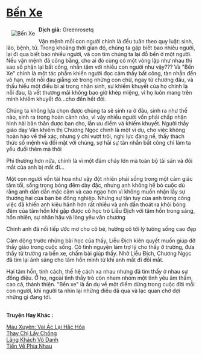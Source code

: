<a href="https://utruyen.com/ben-xe/9483/" title="Bến Xe"><h1>Bến Xe</h1></a><div style="display:table"><img align="right" style="float: left; padding: 10px;" src="https://utruyen.com/images/story/200x260/ben-xe.jpg" alt="Bến Xe"><b>Dịch giả:</b> Greenrosetq<p></p>Vận mệnh mỗi con người chính là đều tuân theo quy luật: sinh, lão, bệnh, tử. Trong khoảng thời gian đó, chúng ta gặp biết bao nhiêu người, lại đi qua biết bao nhiều người, và con tim chúng ta lại đỗ bến ở một người. Nếu vận mệnh đã công bằng, cho ai đó cùng có một vòng lặp như nhau thì sao số phận lại bất công, nhẫn tâm với nhiều con người như vậy??? Và "Bến Xe" chính là một tác phẩm khiến người đọc cảm thấy bất công, tàn nhẫn đến vô hạn, một nỗi đau giằng xé trong những con chữ, ngay từ chương đầu, và thấu hiểu một điều bi ai trong nhân sinh, sự khiếm khuyết của họ chính là nỗi đau, là vết thương mãi không bao giờ khép miệng, vì họ luôn mang trên mình khiếm khuyết đó...cho đến hết đời.<p></p>Chúng ta không lựa chọn được chúng ta sẽ sinh ra ở đâu, sinh ra như thế nào, sinh ra trong hoàn cảnh nào, vì vậy nhiều người vốn phải chấp nhận hình hài bản thân được ban cho, lẫn ưu điểm và khiếm khuyết. Người thầy giáo dạy Văn khiếm thị Chương Ngọc chính là một ví dụ, cho việc không hoàn hảo về thể xác, nhưng ý chí vượt trội, nghị lực đáng nể, thầy thách thức số mệnh và đối mặt với chúng, sợ hãi sự tàn nhẫn bất công chỉ làm ta yếu đuối thêm mà thôi<p></p>Phi thường hơn nữa, chính là vì một đám cháy lớn mà toàn bộ tài sản và đôi mắt của anh bị mất đi...<p></p>Một con người vốn tài hoa như vậy đột nhiên phải sống trong một cảm giác tăm tối, sống trong bóng đêm dày đặc, nhưng anh không hề bỏ cuộc dù rằng anh dần dần mặc cảm và cao ngạo hơn vì không muốn nhận lấy sự thương hại của bạn bè đồng nghiệp. Nhưng sự tận tụy của anh trong công việc đã khiến anh kiêu hãnh hơn rất nhiều và anh dần thoát ra khỏi bóng đêm của tâm hồn khi gặp được cô học trò Liễu Địch với tâm hồn trong sáng, hồn nhiên, sự nhân hậu và lòng yêu văn chương<p></p>Chính anh đã nối tiếp ước mơ cho cô bé, hướng cô tới lý tưởng sống cao đẹp<p></p>Cảm động trước những bài học của thầy, Liễu Địch kiên quyết muốn giúp đỡ thầy giáo trong cuộc sống. Cô tình nguyện làm trợ lý cho thầy ở trường, đưa thầy từ trường ra bến xe, chấm bài giúp thầy. Nhờ Liễu Địch, Chương Ngọc đã tìm lại ánh sáng cho tâm hồn mình từ khi anh mất đi đôi mắt.<p></p>Hai tâm hồn, tính cách, thế hệ cách xa nhau nhưng đã tìm thấy ở nhau sự đồng điệu. Ở họ, ngoài tình thầy trò còn nhem nhóm một tình yêu âm thầm, cao cả, thánh thiện. "Bến xe" là ẩn dụ về một điểm dừng trong cuộc đời mỗi con người, khi người ta nhìn lại những điều đã qua và lạc quan chờ đợi những gì đang tới.</div><p><br><b>Truyện Hay Khác :</b></p><a href="https://utruyen.com/mau-xuyen-vai-ac-lai-hac-hoa/17441/" alt="Mau Xuyên: Vai Ác Lại Hắc Hóa">Mau Xuyên: Vai Ác Lại Hắc Hóa</a><br/><a href="https://github.com/quanluxury/truyenhot/tree/master/truyenhay/19172/" alt="Thay Chị Lấy Chồng">Thay Chị Lấy Chồng</a><br/><a href="https://github.com/quanluxury/truyenhot/tree/master/truyenhay/13826/" alt="Lãng Khách Vô Danh">Lãng Khách Vô Danh</a><br/><a href="https://github.com/quanluxury/truyenhot/tree/master/truyenhay/15014/" alt="Tiến Về Phía Nhau">Tiến Về Phía Nhau</a><br/>